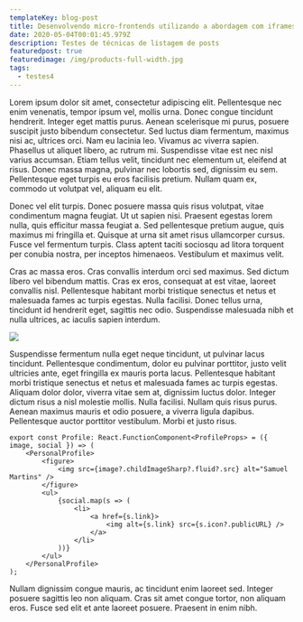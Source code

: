 ```yaml
---
templateKey: blog-post
title: Desenvolvendo micro-frontends utilizando a abordagem com iframes
date: 2020-05-04T00:01:45.979Z
description: Testes de técnicas de listagem de posts
featuredpost: true
featuredimage: /img/products-full-width.jpg
tags:
  - testes4
---
```

Lorem ipsum dolor sit amet, consectetur adipiscing elit. Pellentesque nec enim venenatis, tempor ipsum vel, mollis urna. Donec congue tincidunt hendrerit. Integer eget mattis purus. Aenean scelerisque mi purus, posuere suscipit justo bibendum consectetur. Sed luctus diam fermentum, maximus nisi ac, ultrices orci. Nam eu lacinia leo. Vivamus ac viverra sapien. Phasellus ut aliquet libero, ac rutrum mi. Suspendisse vitae est nec nisl varius accumsan. Etiam tellus velit, tincidunt nec elementum ut, eleifend at risus. Donec massa magna, pulvinar nec lobortis sed, dignissim eu sem. Pellentesque eget turpis eu eros facilisis pretium. Nullam quam ex, commodo ut volutpat vel, aliquam eu elit.

Donec vel elit turpis. Donec posuere massa quis risus volutpat, vitae condimentum magna feugiat. Ut ut sapien nisi. Praesent egestas lorem nulla, quis efficitur massa feugiat a. Sed pellentesque pretium augue, quis maximus mi fringilla et. Quisque at urna sit amet risus ullamcorper cursus. Fusce vel fermentum turpis. Class aptent taciti sociosqu ad litora torquent per conubia nostra, per inceptos himenaeos. Vestibulum et maximus velit.

Cras ac massa eros. Cras convallis interdum orci sed maximus. Sed dictum libero vel bibendum mattis. Cras ex eros, consequat at est vitae, laoreet convallis nisl. Pellentesque habitant morbi tristique senectus et netus et malesuada fames ac turpis egestas. Nulla facilisi. Donec tellus urna, tincidunt id hendrerit eget, sagittis nec odio. Suspendisse malesuada nibh et nulla ultrices, ac iaculis sapien interdum.

![](/img/image-2.png)

Suspendisse fermentum nulla eget neque tincidunt, ut pulvinar lacus tincidunt. Pellentesque condimentum, dolor eu pulvinar porttitor, justo velit ultricies ante, eget fringilla ex mauris porta lacus. Pellentesque habitant morbi tristique senectus et netus et malesuada fames ac turpis egestas. Aliquam dolor dolor, viverra vitae sem at, dignissim luctus dolor. Integer dictum risus a nisl molestie mollis. Nulla facilisi. Nullam quis risus purus. Aenean maximus mauris et odio posuere, a viverra ligula dapibus. Pellentesque auctor porttitor vestibulum. Morbi et justo risus.

```
export const Profile: React.FunctionComponent<ProfileProps> = ({ image, social }) => (
    <PersonalProfile>
        <figure>
            <img src={image?.childImageSharp?.fluid?.src} alt="Samuel Martins" />
        </figure>
        <ul>
            {social.map(s => (
                <li>
                    <a href={s.link}>
                        <img alt={s.link} src={s.icon?.publicURL} />
                    </a>
                </li>
            ))}
        </ul>
    </PersonalProfile>
);
```

 Nullam dignissim congue mauris, ac tincidunt enim laoreet sed. Integer posuere sagittis leo non aliquam. Cras sit amet congue tortor, non aliquam eros. Fusce sed elit et ante laoreet posuere. Praesent in enim nibh.